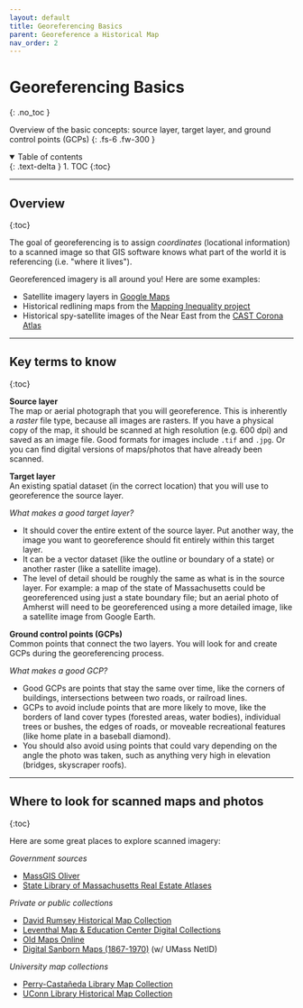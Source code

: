 ```yaml
---
layout: default
title: Georeferencing Basics
parent: Georeference a Historical Map
nav_order: 2
---
```


# Georeferencing Basics
{: .no_toc }

Overview of the basic concepts: source layer, target layer, and ground control points (GCPs)
{: .fs-6 .fw-300 }

<details open markdown="block">
  <summary>
    Table of contents
  </summary>
  {: .text-delta }
1. TOC
{:toc}
</details>

---
## Overview
{:toc}

The goal of georeferencing is to assign *coordinates* (locational information) to a scanned image so that GIS software knows what part of the world it is referencing (i.e. "where it lives").

Georeferenced imagery is all around you! Here are some examples:
* Satellite imagery layers in [Google Maps](https://www.google.com/maps)
* Historical redlining maps from the [Mapping Inequality project](https://dsl.richmond.edu/panorama/redlining/#loc=12/42.173/-72.638&city=holyoke-chicopee-ma)
* Historical spy-satellite images of the Near East from the [CAST Corona Atlas](https://corona.cast.uark.edu/atlas#zoom=13&center=4572043,4392721)

---
## Key terms to know
{:toc}

**Source layer**<br/>
The map or aerial photograph that you will georeference. This is inherently a *raster* file type, because all images are rasters. If you have a physical copy of the map, it should be scanned at high resolution (e.g. 600 dpi) and saved as an image file. Good formats for images include `.tif` and `.jpg`. Or you can find digital versions of maps/photos that have already been scanned.

**Target layer**<br/>
An existing spatial dataset (in the correct location) that you will use to georeference the source layer.

*What makes a good target layer?* 
* It should cover the entire extent of the source layer. Put another way, the image you want to georeference should fit entirely within this target layer. 
* It can be a vector dataset (like the outline or boundary of a state) or another raster (like a satellite image). 
* The level of detail should be roughly the same as what is in the source layer. For example: a map of the state of Massachusetts could be georeferenced using just a state boundary file; but an aerial photo of Amherst will need to be georeferenced using a more detailed image, like a satellite image from Google Earth.

**Ground control points (GCPs)**<br/>
Common points that connect the two layers. You will look for and create GCPs during the georeferencing process.

*What makes a good GCP?* 
* Good GCPs are points that stay the same over time, like the corners of buildings, intersections between two roads, or railroad lines. 
* GCPs to avoid include points that are more likely to move, like the borders of land cover types (forested areas, water bodies), individual trees or bushes, the edges of roads, or moveable recreational features (like home plate in a baseball diamond). 
* You should also avoid using points that could vary depending on the angle the photo was taken, such as anything very high in elevation (bridges, skyscraper roofs).

---
## Where to look for scanned maps and photos
{:toc}

Here are some great places to explore scanned imagery:

*Government sources*
* [MassGIS Oliver](http://maps.massgis.state.ma.us/map_ol/oliver.php)
* [State Library of Massachusetts Real Estate Atlases](https://www.mass.gov/service-details/massachusetts-real-estate-atlas-digitization-project-by-the-state-library)

*Private or public collections*
* [David Rumsey Historical Map Collection](https://www.davidrumsey.com)
* [Leventhal Map & Education Center Digital Collections](https://collections.leventhalmap.org)
* [Old Maps Online](https://www.oldmapsonline.org)
* [Digital Sanborn Maps (1867-1970)](http://silk.library.umass.edu/login?url=http://sanborn.umi.com/) (w/ UMass NetID)

*University map collections*
* [Perry-Castañeda Library Map Collection](http://legacy.lib.utexas.edu/maps/index.html)
* [UConn Library Historical Map Collection](http://magic.lib.uconn.edu/historical_maps.html)
